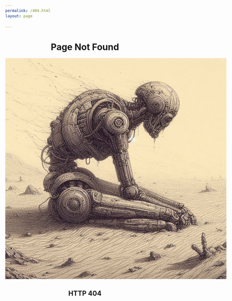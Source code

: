 ```yaml
---
permalink: /404.html
layout: page

---
```


<div style="text-align: center;">
<h1>Page Not Found</h1>
    <img style="max-width: 700px; display: inline-block;" src="/assets/img/error404.jpg" alt="404 error" />
    <h2>HTTP 404</h2>
</div>
